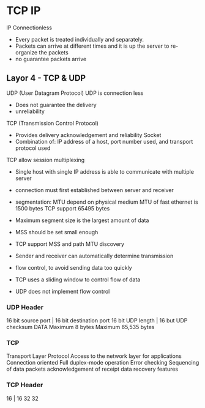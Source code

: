 # TCP IP
IP Connectionless

- Every packet is treated individually and separately.
- Packets can arrive at different times and it is up the server to re-organize the packets
- no guarantee packets arrive

## Layor 4 - TCP & UDP
UDP (User Datagram Protocol)
UDP is connection less
- Does not guarantee the delivery
- unreliability

TCP (Transmission Control Protocol)
- Provides delivery acknowledgement and reliability
Socket
- Combination of: IP address of a host, port number used, and transport protocol used

TCP allow session multiplexing
- Single host with single IP address is able to communicate with multiple server
- connection must first established between server and receiver
- segmentation: MTU depend on physical medium
MTU of fast ethernet is 1500 bytes
TCP support 65495 bytes

- Maximum segment size is the largest amount of data
- MSS should be set small enough
- TCP support MSS and path MTU discovery
- Sender and receiver can automatically determine transmission
- flow control, to avoid sending data too quickly
- TCP uses a sliding window to control flow of data
- UDP does not implement flow control

### UDP Header
16 bit source port | 16 bit destination port
16 bit UDP length  | 16 but UDP checksum
                  DATA
Maximum 8 bytes
Maximum 65,535 bytes

### TCP
Transport Layer Protocol
Access to the network layer for applications
Connection oriented
Full duplex-mode operation
Error checking
Sequencing of data packets
acknowledgement of receipt
data recovery features

### TCP Header

16 | 16
32
32
